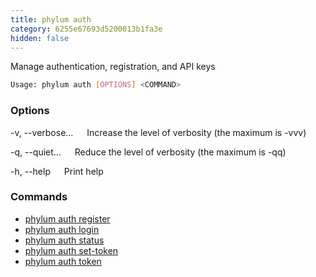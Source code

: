 ```yaml
---
title: phylum auth
category: 6255e67693d5200013b1fa3e
hidden: false
---
```


Manage authentication, registration, and API keys

```sh
Usage: phylum auth [OPTIONS] <COMMAND>
```

### Options

-v, --verbose...
&emsp; Increase the level of verbosity (the maximum is -vvv)

-q, --quiet...
&emsp; Reduce the level of verbosity (the maximum is -qq)

-h, --help
&emsp; Print help

### Commands

* [phylum auth register](./phylum_auth_register)
* [phylum auth login](./phylum_auth_login)
* [phylum auth status](./phylum_auth_status)
* [phylum auth set-token](./phylum_auth_set-token)
* [phylum auth token](./phylum_auth_token)
